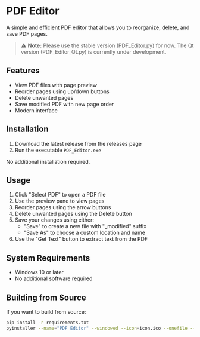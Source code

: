 # PDF Editor

A simple and efficient PDF editor that allows you to reorganize, delete, and save PDF pages.

> ⚠️ **Note:** Please use the stable version (PDF_Editor.py) for now.
> The Qt version (PDF_Editor_Qt.py) is currently under development. 

## Features

- View PDF files with page preview
- Reorder pages using up/down buttons
- Delete unwanted pages
- Save modified PDF with new page order
- Modern interface

## Installation

1. Download the latest release from the releases page
2. Run the executable `PDF_Editor.exe`

No additional installation required.

## Usage

1. Click "Select PDF" to open a PDF file
2. Use the preview pane to view pages
3. Reorder pages using the arrow buttons
4. Delete unwanted pages using the Delete button
5. Save your changes using either:
   - "Save" to create a new file with "_modified" suffix
   - "Save As" to choose a custom location and name
6. Use the "Get Text" button to extract text from the PDF

## System Requirements

- Windows 10 or later
- No additional software required

## Building from Source

If you want to build from source:

```bash
pip install -r requirements.txt
pyinstaller --name="PDF Editor" --windowed --icon=icon.ico --onefile --hidden-import=PIL._tkinter --collect-all fitz PDF_Editor.py
